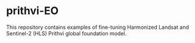 # prithvi-EO
This repository contains examples of fine-tuning Harmonized Landsat and Sentinel-2 (HLS) Prithvi global foundation model.
